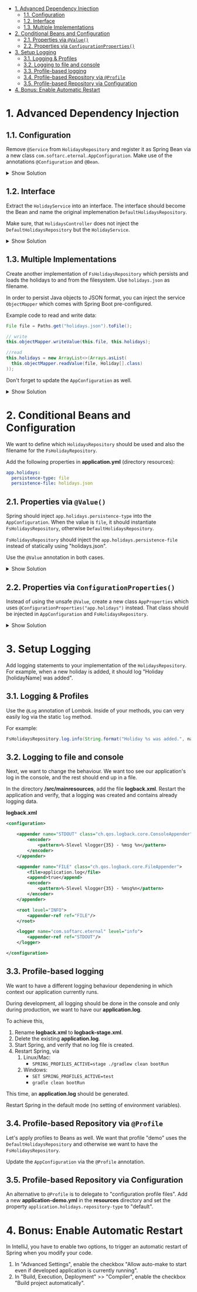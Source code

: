 - [1. Advanced Dependency Injection](#1-advanced-dependency-injection)
  - [1.1. Configuration](#11-configuration)
  - [1.2. Interface](#12-interface)
  - [1.3. Multiple Implementations](#13-multiple-implementations)
- [2. Conditional Beans and Configuration](#2-conditional-beans-and-configuration)
  - [2.1. Properties via `@Value()`](#21-properties-via-value)
  - [2.2. Properties via `ConfigurationProperties()`](#22-properties-via-configurationproperties)
- [3. Setup Logging](#3-setup-logging)
  - [3.1. Logging & Profiles](#31-logging--profiles)
  - [3.2. Logging to file and console](#32-logging-to-file-and-console)
  - [3.3. Profile-based logging](#33-profile-based-logging)
  - [3.4. Profile-based Repository via `@Profile`](#34-profile-based-repository-via-profile)
  - [3.5. Profile-based Repository via Configuration](#35-profile-based-repository-via-configuration)
- [4. Bonus: Enable Automatic Restart](#4-bonus-enable-automatic-restart)

# 1. Advanced Dependency Injection

## 1.1. Configuration

Remove `@Service` from `HolidaysRepository` and register it as Spring Bean via a new class `com.softarc.eternal.AppConfiguration`. Make use of the annotations `@Configuration` and `@Bean`.

<details>
<summary>Show Solution</summary>
<p>

**AppConfiguration.java**

```java
@Configuration
public class AppConfiguration {

  @Bean
  public HolidaysRepository getHolidaysRepository() {
    return new HolidaysRepository();
  }
}

```

</p>
</details>

## 1.2. Interface

Extract the `HolidayService` into an interface. The interface should become the Bean and name the original implemenation `DefaultHolidaysRepository`.

Make sure, that `HolidaysController` does not inject the `DefaultHolidaysRepository` but the `HolidayService`.

<details>
<summary>Show Solution</summary>
<p>

**HolidaysRepository.java**

```java
public interface HolidaysRepository {
  List<Holiday> findAll();

  void add(String name);

  Optional<Holiday> find(Long id);

  void remove(Long id);
}

```

**DefaultHolidaysRepository.java**

```java
public class DefaultHolidaysRepository implements HolidaysRepository {
  // original implementation
}

```

</p>
</details>

## 1.3. Multiple Implementations

Create another implementation of `FsHolidaysRepository` which persists and loads the holidays to and from the filesystem. Use `holidays.json` as filename.

In order to persist Java objects to JSON format, you can inject the service `ObjectMapper` which comes with Spring Boot pre-configured.

Example code to read and write data:

```java
File file = Paths.get("holidays.json").toFile();

// write
this.objectMapper.writeValue(this.file, this.holidays);

//read
this.holidays = new ArrayList<>(Arrays.asList(
  this.objectMapper.readValue(file, Holiday[].class)
));
```

Don't forget to update the `AppConfiguration` as well.

<details>
<summary>Show Solution</summary>
<p>

**FsHolidaysRepository.java**

```java
package com.softarc.eternal.data;

// imports ...

public class FsHolidaysRepository implements HolidaysRepository {

  private final ObjectMapper objectMapper;
  private final List<Holiday> holidays;

  private Long currentId;
  private final File file = Paths.get("holidays.json").toFile();

  @SneakyThrows
  public FsHolidaysRepository(ObjectMapper objectMapper) {
    this.objectMapper = objectMapper;

    if (!this.file.exists()) {
      this.holidays = new ArrayList<>();
      this.init();
    } else {
      this.holidays =
        new ArrayList<>(
          Arrays.asList(this.objectMapper.readValue(this.file, Holiday[].class))
        );

      this.currentId = getCurrentId();
    }
  }

  private Long getCurrentId() {
    return this.holidays.stream()
      .map(Holiday::getId)
      .max(Long::compareTo)
      .orElse(0L);
  }

  private void init() {
    this.holidays.clear();
    holidays.add(new Holiday(1L, "Canada", "Visit Rocky Mountains"));
    holidays.add(new Holiday(2L, "China", "To the Middle Kingdom"));
    this.currentId = this.getCurrentId();
    this.persist();
  }

  @SneakyThrows
  private void persist() {
    this.objectMapper.writeValue(this.file, this.holidays);
  }

  @Override
  public List<Holiday> findAll() {
    return this.holidays;
  }

  @Override
  public void add(String name) {
    this.holidays.add(new Holiday(++this.currentId, name, "-"));
    this.persist();
  }

  @Override
  public Optional<Holiday> find(Long id) {
    for (Holiday holiday : this.holidays) {
      if (holiday.getId().equals(id)) {
        return Optional.of(holiday);
      }
    }

    return Optional.empty();
  }

  @Override
  public void remove(Long id) {
    this.holidays.removeIf(holiday -> holiday.getId().equals(id));
    this.persist();
  }
}

```

</p>
</details>

# 2. Conditional Beans and Configuration

We want to define which `HolidaysRepository` should be used and also the filename for the `FsHolidayRepository`.

Add the following properties in **application.yml** (directory resources):

```yml
app.holidays:
  persistence-type: file
  persistence-file: holidays.json
```

## 2.1. Properties via `@Value()`

Spring should inject `app.holidays.persistence-type` into the `AppConfiguration`. When the value is `file`, it should instantiate `FsHolidaysRepository`, otherwise `DefaultHolidaysRepository`.

`FsHolidaysRepository` should inject the `app.holidays.persistence-file` instead of statically using "holidays.json".

Use the `@Value` annotation in both cases.

<details>
<summary>Show Solution</summary>
<p>

**AppConfiguration.java**

```java
@Configuration
public class AppConfiguration {

  @Value("${app.holidays.persistence-type}")
  private String persistenceType;

  @Value("@{app.holidays.persistence-file}")
  private String persistenceFile;

  @Bean
  public HolidaysRepository getHolidaysRepository(ObjectMapper objectMapper) {
    if ("file".equals(this.persistenceType)) {
      return new FsHolidaysRepository(objectMapper, persistenceFile);
    } else {
      return new DefaultHolidaysRepository();
    }
  }
}

```

**FsHolidaysRepository.java**

```java
public class FsHolidaysRepository implements HolidaysRepository {

  // ...

  private final File file; // <-- no initialisation

  public FsHolidaysRepository(ObjectMapper objectMapper, String filename) {
    this.objectMapper = objectMapper;
    this.file = Paths.get(filename).toFile(); // <-- initialisation
    // ...
  }
  // ...
}

```

</p>
</details>

## 2.2. Properties via `ConfigurationProperties()`

Instead of using the unsafe `@Value`, create a new class `AppProperties` which uses `@ConfigurationProperties("app.holidays")` instead. That class should be injected in `AppConfiguration` and `FsHolidaysRepository`.

<details>
<summary>Show Solution</summary>
<p>

**AppProperties.java**

```java
import lombok.Data;
import org.springframework.boot.context.properties.ConfigurationProperties;
import org.springframework.context.annotation.Configuration;

@ConfigurationProperties("app.holidays")
@Configuration
@Data
public class AppProperties {

  private String persistenceType;
  private String persistenceFile;
}

```

**AppConfiguration.java**

```java
@Configuration
public class AppConfiguration {

  @Bean
  public HolidaysRepository getHolidaysRepository(
    ObjectMapper objectMapper,
    AppProperties appProperties
  ) {
    if ("file".equals(appProperties.getPersistenceType())) {
      return new FsHolidaysRepository(
        objectMapper,
        appProperties.getPersistenceFile()
      );
    } else {
      return new DefaultHolidaysRepository();
    }
  }
}

```

</p>
</details>

# 3. Setup Logging

Add logging statements to your implementation of the `HolidaysRepository`. For example, when a new holiday is added, it should log "Holiday [holidayName] was added".

## 3.1. Logging & Profiles

Use the `@Log` annotation of Lombok. Inside of your methods, you can very easily log via the static `log` method.

For example:

```java
FsHolidaysRepository.log.info(String.format("Holiday %s was added.", name));
```

## 3.2. Logging to file and console

Next, we want to change the behaviour. We want too see our application's log in the console, and the rest should end up in a file.

In the directory **/src/mainresources**, add the file **logback.xml**. Restart the application and verify, that a logging was created and contains already logging data.

**logback.xml**

```xml
<configuration>

    <appender name="STDOUT" class="ch.qos.logback.core.ConsoleAppender">
        <encoder>
            <pattern>%-5level %logger{35} - %msg %n</pattern>
        </encoder>
    </appender>

    <appender name="FILE" class="ch.qos.logback.core.FileAppender">
        <file>application.log</file>
        <append>true</append>
        <encoder>
            <pattern>%-5level %logger{35} - %msg%n</pattern>
        </encoder>
    </appender>

    <root level="INFO">
        <appender-ref ref="FILE"/>
    </root>

    <logger name="com.softarc.eternal" level="info">
        <appender-ref ref="STDOUT"/>
    </logger>

</configuration>
```

## 3.3. Profile-based logging

We want to have a different logging behaviour dependening in which context our application currently runs.

During development, all logging should be done in the console and only during production, we want to have our **application.log**.

To achieve this,

1. Rename **logback.xml** to **logback-stage.xml**.
2. Delete the existing **application.log**.
3. Start Spring, and verify that no log file is created.
4. Restart Spring, via
   1. Linux/Mac:
      - `SPRING_PROFILES_ACTIVE=stage ./gradlew clean bootRun`
   2. Windows:
      - `SET SPRING_PROFILES_ACTIVE=test`
      - `gradle clean bootRun`

This time, an **application.log** should be generated.

Restart Spring in the default mode (no setting of environment variables).

## 3.4. Profile-based Repository via `@Profile`

Let's apply profiles to Beans as well. We want that profile "demo" uses the `DefaultHolidaysRepository` and otherwise we want to have the `FsHolidaysRepository`.

Update the `AppConfiguration` via the `@Profile` annotation.

## 3.5. Profile-based Repository via Configuration

An alternative to `@Profile` is to delegate to "configuration profile files". Add a new **application-demo.yml** in the **resources** directory and set the property `application.holidays.repository-type` to "default".

# 4. Bonus: Enable Automatic Restart

In IntelliJ, you have to enable two options, to trigger an automatic restart of Spring when you modify your code.

1. In "Advanced Settings", enable the checkbox "Allow auto-make to start even if developed application is currently running".
2. In "Build, Execution, Deployment" >> "Compiler", enable the checkbox "Build project automatically".
